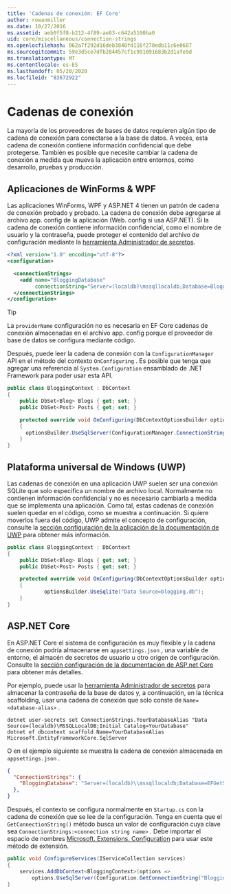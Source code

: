```yaml
---
title: 'Cadenas de conexión: EF Core'
author: rowanmiller
ms.date: 10/27/2016
ms.assetid: aeb0f5f8-b212-4f89-ae83-c642a5190ba0
uid: core/miscellaneous/connection-strings
ms.openlocfilehash: 062a7f292d16deb3840fd116f270edb11c6e0687
ms.sourcegitcommit: 59e3d5ce7dfb284457cf1c991091683b2d1afe9d
ms.translationtype: MT
ms.contentlocale: es-ES
ms.lasthandoff: 05/20/2020
ms.locfileid: "83672922"
---
```

# <a name="connection-strings"></a>Cadenas de conexión

La mayoría de los proveedores de bases de datos requieren algún tipo de cadena de conexión para conectarse a la base de datos. A veces, esta cadena de conexión contiene información confidencial que debe protegerse. También es posible que necesite cambiar la cadena de conexión a medida que mueva la aplicación entre entornos, como desarrollo, pruebas y producción.

## <a name="winforms--wpf-applications"></a>Aplicaciones de WinForms & WPF

Las aplicaciones WinForms, WPF y ASP.NET 4 tienen un patrón de cadena de conexión probado y probado. La cadena de conexión debe agregarse al archivo app. config de la aplicación (Web. config si usa ASP.NET). Si la cadena de conexión contiene información confidencial, como el nombre de usuario y la contraseña, puede proteger el contenido del archivo de configuración mediante la [herramienta Administrador de secretos](/aspnet/core/security/app-secrets#secret-manager).

``` xml
<?xml version="1.0" encoding="utf-8"?>
<configuration>

  <connectionStrings>
    <add name="BloggingDatabase"
         connectionString="Server=(localdb)\mssqllocaldb;Database=Blogging;Trusted_Connection=True;" />
  </connectionStrings>
</configuration>
```

> [!TIP]  
> La `providerName` configuración no es necesaria en EF Core cadenas de conexión almacenadas en el archivo app. config porque el proveedor de base de datos se configura mediante código.

Después, puede leer la cadena de conexión con la `ConfigurationManager` API en el método del contexto `OnConfiguring` . Es posible que tenga que agregar una referencia al `System.Configuration` ensamblado de .NET Framework para poder usar esta API.

``` csharp
public class BloggingContext : DbContext
{
    public DbSet<Blog> Blogs { get; set; }
    public DbSet<Post> Posts { get; set; }

    protected override void OnConfiguring(DbContextOptionsBuilder optionsBuilder)
    {
      optionsBuilder.UseSqlServer(ConfigurationManager.ConnectionStrings["BloggingDatabase"].ConnectionString);
    }
}
```

## <a name="universal-windows-platform-uwp"></a>Plataforma universal de Windows (UWP)

Las cadenas de conexión en una aplicación UWP suelen ser una conexión SQLite que solo especifica un nombre de archivo local. Normalmente no contienen información confidencial y no es necesario cambiarla a medida que se implementa una aplicación. Como tal, estas cadenas de conexión suelen quedar en el código, como se muestra a continuación. Si quiere moverlos fuera del código, UWP admite el concepto de configuración, consulte la [sección configuración de la aplicación de la documentación de UWP](/windows/uwp/app-settings/store-and-retrieve-app-data) para obtener más información.

``` csharp
public class BloggingContext : DbContext
{
    public DbSet<Blog> Blogs { get; set; }
    public DbSet<Post> Posts { get; set; }

    protected override void OnConfiguring(DbContextOptionsBuilder optionsBuilder)
    {
            optionsBuilder.UseSqlite("Data Source=blogging.db");
    }
}
```

## <a name="aspnet-core"></a>ASP.NET Core

En ASP.NET Core el sistema de configuración es muy flexible y la cadena de conexión podría almacenarse en `appsettings.json` , una variable de entorno, el almacén de secretos de usuario u otro origen de configuración. Consulte la [sección configuración de la documentación de ASP.net Core](/aspnet/core/fundamentals/configuration) para obtener más detalles.

Por ejemplo, puede usar la [herramienta Administrador de secretos](/aspnet/core/security/app-secrets#secret-manager) para almacenar la contraseña de la base de datos y, a continuación, en la técnica scaffolding, usar una cadena de conexión que solo conste de `Name=<database-alias>` .

```dotnetcli
dotnet user-secrets set ConnectionStrings.YourDatabaseAlias "Data Source=(localdb)\MSSQLLocalDB;Initial Catalog=YourDatabase"
dotnet ef dbcontext scaffold Name=YourDatabaseAlias Microsoft.EntityFrameworkCore.SqlServer
```

O en el ejemplo siguiente se muestra la cadena de conexión almacenada en `appsettings.json` .

``` json
{
  "ConnectionStrings": {
    "BloggingDatabase": "Server=(localdb)\\mssqllocaldb;Database=EFGetStarted.ConsoleApp.NewDb;Trusted_Connection=True;"
  },
}
```

Después, el contexto se configura normalmente en `Startup.cs` con la cadena de conexión que se lee de la configuración. Tenga en cuenta que el `GetConnectionString()` método busca un valor de configuración cuya clave sea `ConnectionStrings:<connection string name>` . Debe importar el espacio de nombres [Microsoft. Extensions. Configuration](/dotnet/api/microsoft.extensions.configuration) para usar este método de extensión.

``` csharp
public void ConfigureServices(IServiceCollection services)
{
    services.AddDbContext<BloggingContext>(options =>
        options.UseSqlServer(Configuration.GetConnectionString("BloggingDatabase")));
}
```
